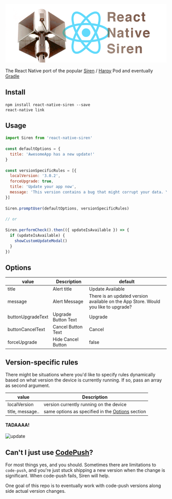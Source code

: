 ![React Native Siren](https://raw.githubusercontent.com/GantMan/react-native-siren/master/_art/siren-horizontal.png)

The React Native port of the popular [Siren](https://github.com/ArtSabintsev/Siren) / [Harpy](https://github.com/ArtSabintsev/Harpy) Pod and eventually [Gradle](https://github.com/eggheadgames/Siren)

## Install
```
npm install react-native-siren --save
react-native link
```

## Usage
```javascript
import Siren from 'react-native-siren'

const defaultOptions = {
  title: 'AwesomeApp has a new update!'
}

const versionSpecificRules = [{
  localVersion: '3.0.2',
  forceUpgrade: true,
  title: 'Update your app now',
  message: 'This version contains a bug that might corrupt your data. You must update to be able to use our app.'
}]

Siren.promptUser(defaultOptions, versionSpecificRules)

// or

Siren.performCheck().then(({ updateIsAvailable }) => {
  if (updateIsAvailable) {
    showCustomUpdateModal()
  }
})

```

## Options 

| value             | Description             | default |
| -------------     |-------------            | -----|
|title              | Alert title             | Update Available |
|message            | Alert Message           | There is an updated version available on the App Store. Would you like to upgrade? |
|buttonUpgradeText  | Upgrade Button Text     | Upgrade |
|buttonCancelText   | Cancel Button Text      | Cancel |
|forceUpgrade       | Hide Cancel Button      | false |

## Version-specific rules

There might be situations where you'd like to specify rules dynamically based on what version the device is currently running.
If so, pass an array as second argument.

| value             | Description |
| -------------     |-------------|
| localVersion      | version currently running on the device |
| title, message..  | same options as specified in the [Options](#options) section | 


#### TADAAAA!
![update](http://i.imgur.com/PKreDAS.png)

## Can't I just use [CodePush](https://github.com/Microsoft/code-push)?
For most things yes, and you should.  Sometimes there are limitations to `code-push`, and you're just stuck shipping a new version when the change is significant.  When code-push fails, Siren will help.

One goal of this repo is to eventually work with code-push versions along side actual version changes.
